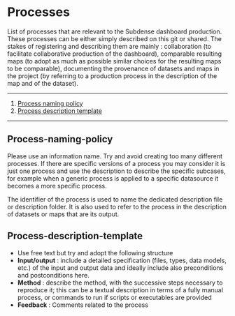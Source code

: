 # Processes

List of processes that are relevant to the Subdense dashboard production. These processes can be either simply described on this git or shared. The stakes of registering and describing them are mainly : collaboration (to facilitate collaborative production of the dashboard), comparable resulting maps (to adopt as much as possible similar choices for the resulting maps to be comparable), documenting the provenance of datasets and maps in the project (by referring to a production process in the description of the map and of the dataset). 


*******
 1. [Process naming policy](#Process-naming-policy)
 2. [Process description template](#Dataset-description-template)
*******



## Process-naming-policy
Please use an information name. Try and avoid creating too many different processes. If there are specific versions of a process you may consider it is just one process and use the description to describe the specific subcases, for example when a generic process is applied to a specific datasource it becomes a more specific process. 
    
The identifier of the process is used to name the dedicated description file or description folder. It is also used to refer to the process in the description of datasets or maps that are its output. 
    
## Process-description-template
* Use free text but try and adopt the following structure
* **Input/output** : include a detailed specification (files, types, data models, etc.) of the input and output data and ideally include also preconditions and postconditions here. 
* **Method** : describe the method, with the successive steps necessary to reproduce it; this can be a textual description in terms of a fully manual process, or commands to run if scripts or executables are provided
* **Feedback** : Comments related to the process
